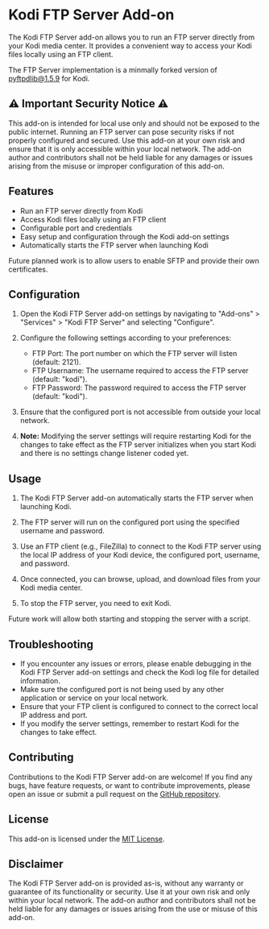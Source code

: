 # Kodi FTP Server Add-on

The Kodi FTP Server add-on allows you to run an FTP server directly from your Kodi media center. It provides a convenient way to access your Kodi files locally using an FTP client.

The FTP Server implementation is a minmally forked version of [pyftpdlib@1.5.9](https://pypi.org/project/pyftpdlib/1.5.9/) for Kodi.

## ⚠️ **Important Security Notice** ⚠️
This add-on is intended for local use only and should not be exposed to the public internet. Running an FTP server can pose security risks if not properly configured and secured. Use this add-on at your own risk and ensure that it is only accessible within your local network. The add-on author and contributors shall not be held liable for any damages or issues arising from the misuse or improper configuration of this add-on.

## Features

- Run an FTP server directly from Kodi
- Access Kodi files locally using an FTP client
- Configurable port and credentials
- Easy setup and configuration through the Kodi add-on settings
- Automatically starts the FTP server when launching Kodi

Future planned work is to allow users to enable SFTP and provide their own certificates.

## Configuration

1. Open the Kodi FTP Server add-on settings by navigating to "Add-ons" > "Services" > "Kodi FTP Server" and selecting "Configure".

2. Configure the following settings according to your preferences:
   - FTP Port: The port number on which the FTP server will listen (default: 2121).
   - FTP Username: The username required to access the FTP server (default: "kodi").
   - FTP Password: The password required to access the FTP server (default: "kodi").

3. Ensure that the configured port is not accessible from outside your local network.

4. **Note:** Modifying the server settings will require restarting Kodi for the changes to take effect as the FTP server initializes when you start Kodi and there is no settings change listener coded yet.

## Usage

1. The Kodi FTP Server add-on automatically starts the FTP server when launching Kodi.

2. The FTP server will run on the configured port using the specified username and password.

3. Use an FTP client (e.g., FileZilla) to connect to the Kodi FTP server using the local IP address of your Kodi device, the configured port, username, and password.

4. Once connected, you can browse, upload, and download files from your Kodi media center.

5. To stop the FTP server, you need to exit Kodi.

Future work will allow both starting and stopping the server with a script.

## Troubleshooting

- If you encounter any issues or errors, please enable debugging in the Kodi FTP Server add-on settings and check the Kodi log file for detailed information.
- Make sure the configured port is not being used by any other application or service on your local network.
- Ensure that your FTP client is configured to connect to the correct local IP address and port.
- If you modify the server settings, remember to restart Kodi for the changes to take effect.

## Contributing

Contributions to the Kodi FTP Server add-on are welcome! If you find any bugs, have feature requests, or want to contribute improvements, please open an issue or submit a pull request on the [GitHub repository](https://github.com/yourusername/kodi-ftp-server).

## License

This add-on is licensed under the [MIT License](LICENSE).

## Disclaimer

The Kodi FTP Server add-on is provided as-is, without any warranty or guarantee of its functionality or security. Use it at your own risk and only within your local network. The add-on author and contributors shall not be held liable for any damages or issues arising from the use or misuse of this add-on.